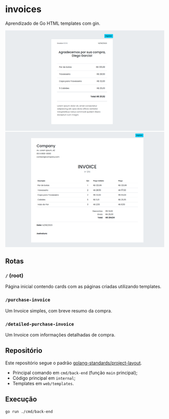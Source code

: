 # invoices

Aprendizado de Go HTML templates com gin.

![Captura de tela de purchase invoice](media/purchase-invoice.png)
![Captura de tela de detailed purchase invoice](media/detailed-purchase-invoice.png)

## Rotas

### `/` (root)

Página inicial contendo cards com as páginas criadas utilizando templates.

### `/purchase-invoice`

Um Invoice simples, com breve resumo da compra.

### `/detailed-purchase-invoice`

Um Invoice com informações detalhadas de compra.

## Repositório

Este repositório segue o padrão [golang-standards/project-layout](https://github.com/golang-standards/project-layout).

- Principal comando em `cmd/back-end` (função `main` principal);
- Código principal em `internal`;
- Templates em `web/templates`.

## Execução

```bash
go run ./cmd/back-end
```